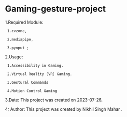 # Gaming-gesture-project


1.Required Module:

     1.cvzone,
     
     2.mediapipe,
     
     3.pynput ;  
		 

2.Usage:

     1.Accessibility in Gaming.
     
     2.Virtual Reality (VR) Gaming.
     
     3.Gestural Commands
     
     4.Motion Control Gaming
   



3.Date: This project was created on 2023-07-26.

4: Author: This project was created by Nikhil Singh Mahar .

